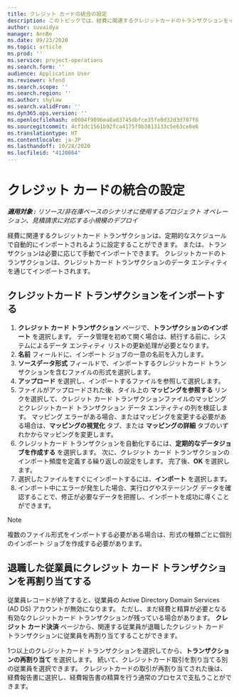 ```yaml
---
title: クレジット カードの統合の設定
description: このトピックでは、経費に関連するクレジットカードのトランザクションをインポートして管理する方法を説明しています。
author: suvaidya
manager: AnnBe
ms.date: 09/23/2020
ms.topic: article
ms.prod: ''
ms.service: project-operations
ms.search.form: ''
audience: Application User
ms.reviewer: kfend
ms.search.scope: ''
ms.search.region: ''
ms.author: shylaw
ms.search.validFrom: ''
ms.dyn365.ops.version: ''
ms.openlocfilehash: e0004f9096ea8a03745dbfce35fe0d32d3d707f6
ms.sourcegitcommit: 4cf1dc1561b92fca4175f0b3813133c5e63ce8e6
ms.translationtype: HT
ms.contentlocale: ja-JP
ms.lasthandoff: 10/28/2020
ms.locfileid: "4120864"
---
```

# <a name="set-up-credit-card-integration"></a>クレジット カードの統合の設定

_**適用対象 :** リソース/非在庫ベースのシナリオに使用するプロジェクト オペレーション、見積請求に対応する小規模のデプロイ_

経費に関連するクレジットカード トランザクションは、定期的なスケジュールで自動的にインポートされるように設定することができます。 または、トランザクションは必要に応じて手動でインポートできます。 クレジットカードのトランザクションは、クレジットカード トランザクションのデータ エンティティを通じてインポートされます。

## <a name="import-credit-card-transactions"></a>クレジットカード トランザクションをインポートする

1. **クレジット カード トランザクション** ページで、**トランザクションのインポート** を選択します。 データ管理を初めて開く場合は、続行する前に、システムによるデータ エンティティ リストの更新処理が必要となります。
2. **名前** フィールドに、インポート ジョブの一意の名前を入力します。
3. **ソースデータ形式** フィールドで、インポートするクレジットカード トランザクションを含むファイルの形式を選択します。
4. **アップロード** を選択し、インポートするファイルを参照して選択します。
5. ファイルがアップロードされた後、タイル上の **マッピングを参照する** リンクを選択して、クレジット カード トランザクションファイルのマッピングとクレジットカード トランザクション データ エンティティの列を検証します。 マッピング エラーがある場合、またはマッピングを変更する必要がある場合は、**マッピングの視覚化** タブ、または **マッピングの詳細** タブのいずれかからマッピングを変更します。
6. クレジットカード トランザクションを自動化するには、**定期的なデータジョブを作成する** を選択します。 次に、クレジット カード トランザクションのインポート頻度を定義する繰り返しの設定をします。 完了後、**OK** を選択します。
7. 選択したファイルをすぐにインポートするには、**インポート** を選択します。
8. インポート中にエラーが発生した場合、実行ログやステージング データを確認することで、修正が必要なデータを把握し、インポートを成功に導くことができます。

> [!NOTE]
> 複数のファイル形式をインポートする必要がある場合は、形式の種類ごとに個別のインポート ジョブを作成する必要があります。

## <a name="reassign-the-credit-card-transactions-for-terminated-employees"></a>退職した従業員にクレジット カード トランザクションを再割り当てする

従業員レコードが終了すると、従業員の Active Directory Domain Services (AD DS) アカウントが無効になります。 ただし、まだ経費と精算が必要となる有効なクレジットカード トランザクションが残っている場合があります。 **クレジット カード決済** ページから、関連する従業員が退職したクレジット カード トランザクションに従業員を再割り当てすることができます。

1つ以上のクレジットカード トランザクションを選択してから、**トランザクションの再割り当て** を選択します。 続いて、クレジットカード取引を割り当てる別の従業員を選択できます。 クレジットカードの取引が再割り当てされた後は、経費報告書に選択し、経費報告書の精算を行う通常のプロセスで支払うことができます。
